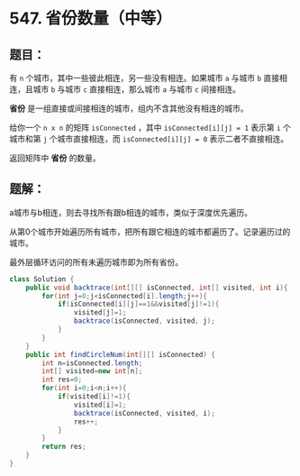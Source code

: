 # 547. 省份数量（中等）
## 题目：
有 `n` 个城市，其中一些彼此相连，另一些没有相连。如果城市 `a` 与城市 `b` 直接相连，且城市 `b` 与城市 `c` 直接相连，那么城市 `a` 与城市 `c` 间接相连。

**省份** 是一组直接或间接相连的城市，组内不含其他没有相连的城市。

给你一个 `n x n` 的矩阵 `isConnected` ，其中 `isConnected[i][j] = 1` 表示第 `i` 个城市和第 `j` 个城市直接相连，而 `isConnected[i][j] = 0` 表示二者不直接相连。

返回矩阵中 **省份** 的数量。
## 题解：
a城市与b相连，则去寻找所有跟b相连的城市，类似于深度优先遍历。

从第0个城市开始遍历所有城市，把所有跟它相连的城市都遍历了。记录遍历过的城市。

最外层循环访问的所有未遍历城市即为所有省份。
```java
class Solution {
    public void backtrace(int[][] isConnected, int[] visited, int i){
        for(int j=0;j<isConnected[i].length;j++){
            if(isConnected[i][j]==1&&visited[j]!=1){
                visited[j]=1;
                backtrace(isConnected, visited, j);
            }
        }
    }
    public int findCircleNum(int[][] isConnected) {
        int n=isConnected.length;
        int[] visited=new int[n];
        int res=0;
        for(int i=0;i<n;i++){
            if(visited[i]!=1){
                visited[i]=1;
                backtrace(isConnected, visited, i);
                res++;
            }
        }
        return res;
    }
}
```
